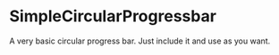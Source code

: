 SimpleCircularProgressbar
=========================

A very basic circular progress bar. Just include it and use as you want.

